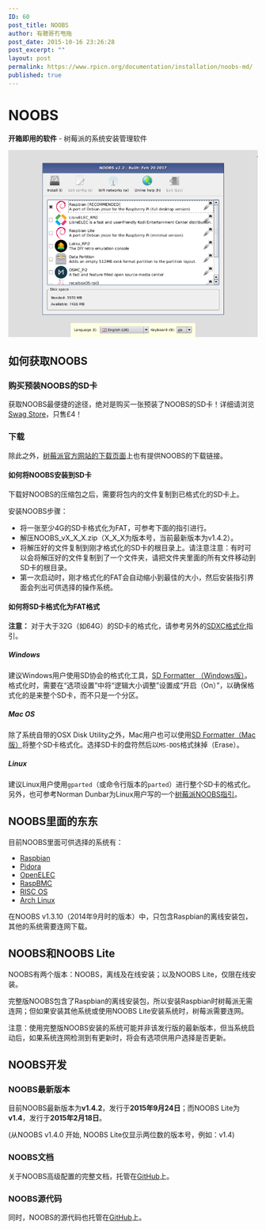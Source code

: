 ```yaml
---
ID: 60
post_title: NOOBS
author: 有聰哥冇甩拖
post_date: 2015-10-16 23:26:28
post_excerpt: ""
layout: post
permalink: https://www.rpicn.org/documentation/installation/noobs-md/
published: true
---
```

# NOOBS

**开箱即用的软件** - 树莓派的系统安装管理软件

![NOOBS OS selection](https://raw.githubusercontent.com/raspberrypi/documentation/master/installation/images/noobs.png)

## 如何获取NOOBS

### 购买预装NOOBS的SD卡

获取NOOBS最便捷的途径，绝对是购买一张预装了NOOBS的SD卡！详细请浏览<a href="http://swag.raspberrypi.org/collections/frontpage/products/noobs-8gb-sd-card" target="_blank">Swag Store</a>，只售£4！

### 下载

除此之外，<a href="https://www.raspberrypi.org/downloads/noobs/" target="_blank">树莓派官方网站的下载页面</a>上也有提供NOOBS的下载链接。

#### 如何将NOOBS安装到SD卡

下载好NOOBS的压缩包之后，需要将包内的文件复制到已格式化的SD卡上。

安装NOOBS步骤：

- 将一张至少4G的SD卡格式化为FAT，可参考下面的指引进行。
- 解压NOOBS_vX_X_X.zip（X_X_X为版本号，当前最新版本为v1.4.2）。
- 将解压好的文件复制到刚才格式化的SD卡的根目录上。请注意注意：有时可以会将解压好的文件复制到了一个文件夹，请把文件夹里面的所有文件移动到SD卡的根目录。
- 第一次启动时，刚才格式化的FAT会自动缩小到最佳的大小，然后安装指引界面会列出可供选择的操作系统。

#### 如何将SD卡格式化为FAT格式

**注意：** 对于大于32G（如64G）的SD卡的格式化，请参考另外的[SDXC格式化](../sdxc_formatting.md)指引。

##### Windows

建议Windows用户使用SD协会的格式化工具，<a href="https://www.sdcard.org/chs/downloads/formatter_4/eula_windows/index.html" target="_blank">SD Formatter （Windows版）</a>。格式化时，需要在“选项设置”中将“逻辑大小调整”设置成“开启（On）”，以确保格式化的是来整个SD卡，而不只是一个分区。

##### Mac OS

除了系统自带的OSX Disk Utility之外，Mac用户也可以使用<a href="https://www.sdcard.org/chs/downloads/formatter_4/eula_mac/index.html" target="_blank">SD Formatter（Mac版）</a>将整个SD卡格式化。选择SD卡的盘符然后以`MS-DOS`格式抹掉（Erase）。

##### Linux

建议Linux用户使用`gparted`（或命令行版本的`parted`）进行整个SD卡的格式化。另外，也可参考Norman Dunbar为Linux用户写的一个<a href="http://qdosmsq.dunbar-it.co.uk/blog/2013/06/noobs-for-raspberry-pi/" target="_blank">树莓派NOOBS指引</a>。

## NOOBS里面的东东

目前NOOBS里面可供选择的系统有：

- [Raspbian](http://raspbian.org/)
- [Pidora](http://pidora.ca/)
- [OpenELEC](http://wiki.openelec.tv/index.php?title=Raspberry_Pi_FAQ)
- [RaspBMC](http://www.raspbmc.com/)
- [RISC OS](https://www.riscosopen.org/wiki/documentation/show/Welcome%20to%20RISC%20OS%20Pi)
- [Arch Linux](http://archlinuxarm.org/platforms/armv6/raspberry-pi)

在NOOBS v1.3.10（2014年9月时的版本）中，只包含Raspbian的离线安装包，其他的系统需要连网下载。

## NOOBS和NOOBS Lite

NOOBS有两个版本：NOOBS，离线及在线安装；以及NOOBS Lite，仅限在线安装。

完整版NOOBS包含了Raspbian的离线安装包，所以安装Raspbian时树莓派无需连网；但如果安装其他系统或使用NOOBS Lite安装系统时，树莓派需要连网。

注意：使用完整版NOOBS安装的系统可能并非该发行版的最新版本，但当系统启动后，如果系统连网检测到有更新时，将会有选项供用户选择是否更新。

## NOOBS开发

### NOOBS最新版本

目前NOOBS最新版本为**v1.4.2**，发行于**2015年9月24日**；而NOOBS Lite为**v1.4**，发行于**2015年2月18日**。

(从NOOBS v1.4.0 开始, NOOBS Lite仅显示两位数的版本号，例如：v1.4)

### NOOBS文档

关于NOOBS高级配置的完整文档，托管在<a href="https://github.com/raspberrypi/noobs/blob/master/README.md" target="_blank">GitHub</a>上。

### NOOBS源代码

同时，NOOBS的源代码也托管在<a href="https://github.com/raspberrypi/noobs" target="_blank">GitHub</a>上。
